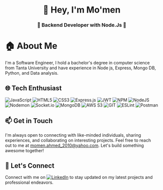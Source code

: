 <h1 align="center">👋 Hey, I'm Mo'men</h1>
<h3 align="center">🚀 Backend Developer with Node.Js 🚀</h3>

# 🏠 About Me

I'm a Software Engineer, I hold a bachelor's degree in computer science from Tanta University and have experience in Node js, Express, Mongo DB, Python, and Data analysis.


## 🌐 Tech Enthusiast
![JavaScript](https://img.shields.io/badge/javascript-%23323330.svg?style=flat-square&logo=javascript&logoColor=%23F7DF1E) ![HTML5](https://img.shields.io/badge/html5-%23E34F26.svg?style=flat-square&logo=html5&logoColor=white) ![CSS3](https://img.shields.io/badge/css3-%231572B6.svg?style=flat-square&logo=css3&logoColor=white) 
![Express.js](https://img.shields.io/badge/express.js-%23404d59.svg?style=flat-square&logo=express&logoColor=%2361DAFB) ![JWT](https://img.shields.io/badge/JWT-black?style=flat-square&logo=JSON%20web%20tokens) 
![NPM](https://img.shields.io/badge/NPM-%23CB3837.svg?style=flat-square&logo=npm&logoColor=white) ![NodeJS](https://img.shields.io/badge/node.js-6DA55F?style=flat-square&logo=node.js&logoColor=white) 
![Nodemon](https://img.shields.io/badge/NODEMON-%23323330.svg?style=flat-square&logo=nodemon&logoColor=%BBDEAD) ![Socket.io](https://img.shields.io/badge/Socket.io-black?style=flat-square&logo=socket.io&badgeColor=010101) 
![MongoDB](https://img.shields.io/badge/MongoDB-%234ea94b.svg?style=flat-square&logo=mongodb&logoColor=white) 
![AWS S3](https://img.shields.io/badge/AWS%20S3-%23FF9900.svg?style=flat-square&logo=amazon-aws&logoColor=white)
![GIT](https://img.shields.io/badge/Git-fc6d26?style=flat-square&logo=git&logoColor=white) 
![ESLint](https://img.shields.io/badge/ESLint-4B3263?style=flat-square&logo=eslint&logoColor=white) 
![Postman](https://img.shields.io/badge/Postman-FF6C37?style=flat-square&logo=postman&logoColor=white)

## 📫 Get in Touch

I'm always open to connecting with like-minded individuals, sharing experiences, and collaborating on interesting projects. Feel free to reach out to me at [momen.ahmed_2010@yahoo.com](mailto:momen.ahmed_2010@yahoo.com). Let's build something awesome together!

## 🌟 Let's Connect

Connect with me on [![LinkedIn](https://img.shields.io/badge/LinkedIn-%230077B5.svg?logo=linkedin&logoColor=white)](https://www.linkedin.com/in/mo-men-shalaby-b693b516b/) 
to stay updated on my latest projects and professional endeavors.

<!-- ✨ Passionate about coding and powered by curiosity ✨ -->
